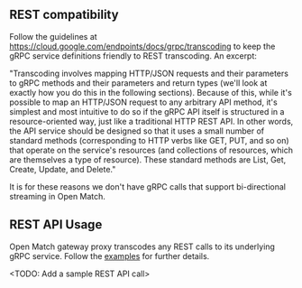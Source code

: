 ## REST compatibility
Follow the guidelines at https://cloud.google.com/endpoints/docs/grpc/transcoding to keep the gRPC service definitions friendly to REST transcoding. An excerpt:

"Transcoding involves mapping HTTP/JSON requests and their parameters to gRPC methods and their parameters and return types (we'll look at exactly how you do this in the following sections). Because of this, while it's possible to map an HTTP/JSON request to any arbitrary API method, it's simplest and most intuitive to do so if the gRPC API itself is structured in a resource-oriented way, just like a traditional HTTP REST API. In other words, the API service should be designed so that it uses a small number of standard methods (corresponding to HTTP verbs like GET, PUT, and so on) that operate on the service's resources (and collections of resources, which are themselves a type of resource). These standard methods are List, Get, Create, Update, and Delete."

It is for these reasons we don't have gRPC calls that support bi-directional streaming in Open Match.

## REST API Usage
Open Match gateway proxy transcodes any REST calls to its underlying gRPC service. Follow the [examples](https://cloud.google.com/endpoints/docs/grpc-service-config/reference/rpc/google.api#httprule) for further details.

<TODO: Add a sample REST API call>
